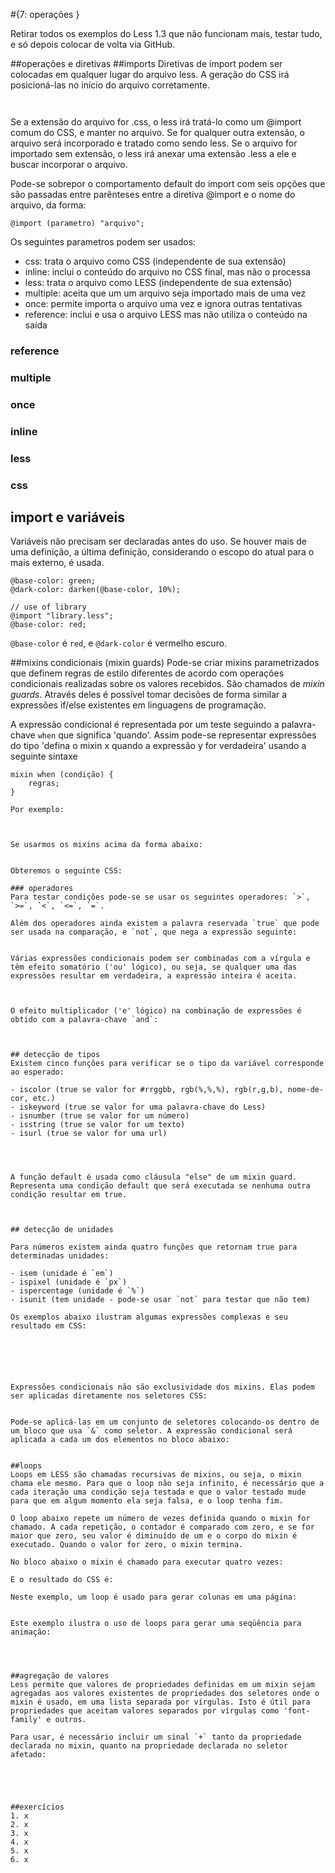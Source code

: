 #{7: operações }

Retirar todos os exemplos do Less 1.3 que não funcionam mais, testar tudo, e só depois colocar de volta via GitHub.

##operações e diretivas
##imports
Diretivas de import podem ser colocadas em qualquer lugar do arquivo less. A geração do CSS irá posicioná-las no início do arquivo corretamente.
```
```
```
```
Se a extensão do arquivo for .css, o less irá tratá-lo como um @import comum do CSS, e manter no arquivo. Se for qualquer outra extensão, o arquivo será incorporado e tratado como sendo less. Se o arquivo for importado sem extensão, o less irá anexar uma extensão .less a ele e buscar incorporar o arquivo.

Pode-se sobrepor o comportamento default do import com seis opções que são passadas entre parênteses entre a diretiva @import e o nome do arquivo, da forma:

```
@import (parametro) "arquivo";
```
Os seguintes parametros podem ser usados:

- css: trata o arquivo como CSS (independente de sua extensão)
- inline: inclui o conteúdo do arquivo no CSS final, mas não o processa
- less: trata o arquivo como LESS (independente de sua extensão)
- multiple: aceita que um um arquivo seja importado mais de uma vez
- once: permite importa o arquivo uma vez e ignora outras tentativas
- reference: inclui e usa o arquivo LESS mas não utiliza o conteúdo na saída

### reference
### multiple
### once
### inline
### less
### css


## import e variáveis

Variáveis não precisam ser declaradas antes do uso. Se houver mais de uma definição, a última definição, considerando o escopo do atual para o mais externo, é usada.

```
@base-color: green;
@dark-color: darken(@base-color, 10%);

// use of library
@import "library.less";
@base-color: red;
```

`@base-color` é `red`, e `@dark-color` é vermelho escuro.

##mixins condicionais (mixin guards)
Pode-se criar mixins parametrizados que definem regras de estilo diferentes de acordo com operações condicionais realizadas sobre os valores recebidos. São chamados de _mixin guards_. Através deles é possível tomar decisões de forma similar a expressões if/else existentes em linguagens de programação.

A expressão condicional é representada por um teste seguindo a palavra-chave `when` que significa 'quando'. Assim pode-se representar expressões do tipo 'defina o mixin x quando a expressão y for verdadeira' usando a seguinte sintaxe
```
mixin when (condição) {
    regras;
}

Por exemplo:

```
```
```
```
```
```
Se usarmos os mixins acima da forma abaixo:
```
```
```
```
Obteremos o seguinte CSS:
```
```
### operadores
Para testar condições pode-se se usar os seguintes operadores: `>`, `>=`, `<`, `<=`, `=`.
```
```
Além dos operadores ainda existem a palavra reservada `true` que pode ser usada na comparação, e `not`, que nega a expressão seguinte:
```
```
```
```
Várias expressões condicionais podem ser combinadas com a vírgula e têm efeito somatório ('ou' lógico), ou seja, se qualquer uma das expressões resultar em verdadeira, a expressão inteira é aceita.
```
```
```
```

O efeito multiplicador ('e' lógico) na combinação de expressões é obtido com a palavra-chave `and`:
```
```
```
```

## detecção de tipos
Existem cinco funções para verificar se o tipo da variável corresponde ao esperado:

- iscolor (true se valor for #rrggbb, rgb(%,%,%), rgb(r,g,b), nome-de-cor, etc.)
- iskeyword (true se valor for uma palavra-chave do Less)
- isnumber (true se valor for um número)
- isstring (true se valor for um texto)
- isurl (true se valor for uma url)

```
```
```
```


A função default é usada como cláusula "else" de um mixin guard. Representa uma condição default que será executada se nenhuma outra condição resultar em true.
```
```
```
```

## detecção de unidades

Para números existem ainda quatro funções que retornam true para determinadas unidades:

- isem (unidade é `em`)
- ispixel (unidade é `px`)
- ispercentage (unidade é `%`)
- isunit (tem unidade - pode-se usar `not` para testar que não tem)

Os exemplos abaixo ilustram algumas expressões complexas e seu resultado em CSS:
```
```
```
```
```
```
```
```
```
```

Expressões condicionais não são exclusividade dos mixins. Elas podem ser aplicadas diretamente nos seletores CSS:

```
```

Pode-se aplicá-las em um conjunto de seletores colocando-os dentro de um bloco que usa `&` como seletor. A expressão condicional será aplicada a cada um dos elementos no bloco abaixo:

```

```

##loops
Loops em LESS são chamadas recursivas de mixins, ou seja, o mixin chama ele mesmo. Para que o loop não seja infinito, é necessário que a cada iteração uma condição seja testada e que o valor testado mude para que em algum momento ela seja falsa, e o loop tenha fim.

O loop abaixo repete um número de vezes definida quando o mixin for chamado. A cada repetição, o contador é comparado com zero, e se for maior que zero, seu valor é diminuído de um e o corpo do mixin é executado. Quando o valor for zero, o mixin termina.
```
```
No bloco abaixo o mixin é chamado para executar quatro vezes:
```
```
E o resultado do CSS é:
```
```
Neste exemplo, um loop é usado para gerar colunas em uma página:
```
```
```
```
Este exemplo ilustra o uso de loops para gerar uma seqüência para animação:
```
```
```
```
```
```

##agregação de valores
Less permite que valores de propriedades definidas em um mixin sejam agregadas aos valores existentes de propriedades dos seletores onde o mixin é usado, em uma lista separada por vírgulas. Isto é útil para propriedades que aceitam valores separados por vírgulas como 'font-family' e outros.

Para usar, é necessário incluir um sinal `+` tanto da propriedade declarada no mixin, quanto na propriedade declarada no seletor afetado:

```
```
```
```
```
```


##exercícios
1. x
2. x
3. x
4. x
5. x
6. x